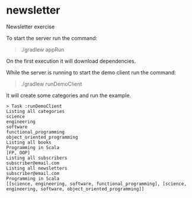 # newsletter
Newsletter exercise

To start the server run the command:
> ./gradlew appRun

On the first execution it will download dependencies.

While the server is running to start the demo client run the command:
> ./gradlew runDemoClient

It will create some categories and run the example.
```
> Task :runDemoClient
Listing all categories
science
engineering
software
functional_programming
object_oriented_programming
Listing all books
Programming in Scala
[FP, OOP]
Listing all subscribers
subscriber@email.com
Listing all newsletters
subscriber@email.com
Programming in Scala
[[science, engineering, software, functional_programming], [science, engineering, software, object_oriented_programming]]

```